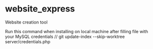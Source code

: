 # website_express
Website creation tool

Run this command when installing on local machine after filling file with your MySQL credentials
// git update-index --skip-worktree server/credentials.php